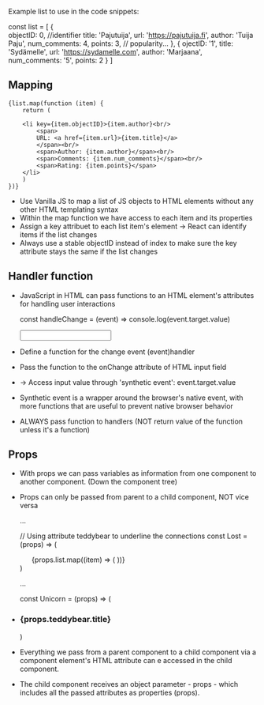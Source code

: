 Example list to use in the code snippets:

const list = [
  {  
    objectID: 0, //identifier
    title: 'Pajutuija',
    url: 'https://pajutuija.fi',
    author: 'Tuija Paju',
    num_comments: 4,
    points: 3, // popularity...
  },
  {
    ojectID: '1',
    title: 'Sydämelle',
    url: 'https://sydamelle.com',
    author: 'Marjaana',
    num_comments: '5',
    points: 2
  }
]


## Mapping

    {list.map(function (item) {
        return (

        <li key={item.objectID}>{item.author}<br/>
            <span>
            URL: <a href={item.url}>{item.title}</a>
            </span><br/>
            <span>Author: {item.author}</span><br/>
            <span>Comments: {item.num_comments}</span><br/>
            <span>Rating: {item.points}</span>
        </li>          
        )        
    })}

- Use Vanilla JS to map a list of JS objects to HTML elements without any other HTML templating syntax
- Within the map function we have access to each item and its properties
- Assign a key attribuet to each list item's element -> React can identify items if the list changes
- Always use a stable objectID instead of index to make sure the key attribute stays the same if the list changes

## Handler function

- JavaScript in HTML can pass functions to an HTML element's attributes for handling user interactions

  const handleChange = (event) => console.log(event.target.value) 

  <input 
    id="search"
    type="text"
    onChange={handleChange}
  />

- Define a function for the change event (event)handler
- Pass the function to the onChange attribute of HTML input field
- -> Access input value through 'synthetic event': event.target.value
- Synthetic event is a wrapper around the browser's native event, with more functions that are useful to prevent native browser behavior
- ALWAYS pass function to handlers (NOT return value of the function unless it's a function)

## Props

- With props we can pass variables as information from one component to another component. (Down the component tree)
- Props can only be passed from parent to a child component, NOT vice versa

  <Lost list={sites}/>

    ...

  // Using attribute teddybear to underline the connections
  const Lost = (props) => (
    <ul>
      {props.list.map((item) => (
        <Unicorn key={item.objectID} teddybear={item} /> 
      ))}
    </ul>
  )  

    ...

  const Unicorn = (props) => (
    <li>
      <h3>{props.teddybear.title}</h3>
    </li>
  )

- Everything we pass from a parent component to a child component via a component element's HTML attribute can e accessed in the child component.
- The child component receives an object parameter - props - which includes all the passed attributes as properties (props).
